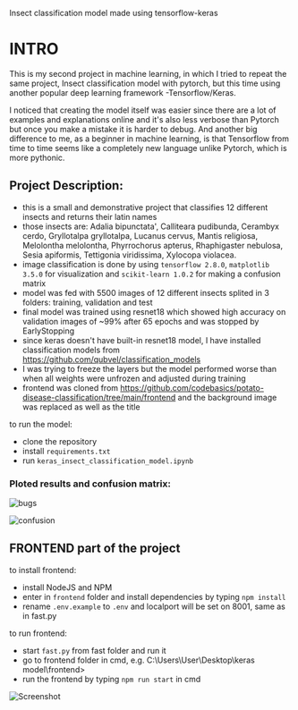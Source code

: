 Insect classification model made using tensorflow-keras

# INTRO

This is my second project in machine learning, in which I tried to repeat the same project, Insect classification model with pytorch, but this time using another popular deep learning framework -Tensorflow/Keras.

I noticed that creating the model itself was easier since there are a lot of examples and explanations online and it's also less verbose than Pytorch but once you make a mistake it is harder to debug. And another big difference to me, as a beginner in machine learning, is that Tensorflow from time to time seems like a completely new language unlike Pytorch, which is more pythonic.

## Project Description:
- this is a small and demonstrative project that classifies 12 different insects and returns their latin names
- those insects are: Adalia bipunctata', Calliteara pudibunda, Cerambyx cerdo, Gryllotalpa gryllotalpa, Lucanus cervus, Mantis religiosa, Melolontha melolontha, Phyrrochorus apterus, Rhaphigaster nebulosa, Sesia apiformis, Tettigonia viridissima, Xylocopa violacea.
- image classification is done by using `tensorflow 2.8.0`, `matplotlib 3.5.0` for visualization and `scikit-learn 1.0.2` for making a confusion matrix
- model was fed with 5500 images of 12 different insects splited in 3 folders: training, validation and test
- final model was trained using resnet18 which showed high accuracy on validation images of ~99% after 65 epochs and was stopped by EarlyStopping
- since keras doesn't have built-in resnet18 model, I have installed classification models from https://github.com/qubvel/classification_models
- I was trying to freeze the layers but the model performed worse than when all weights were unfrozen and adjusted during training
- frontend was cloned from https://github.com/codebasics/potato-disease-classification/tree/main/frontend and the background image was replaced as well as the title 


to run the model:
- clone the repository
- install `requirements.txt`
- run `keras_insect_classification_model.ipynb`

### Ploted results and confusion matrix:
![bugs](https://user-images.githubusercontent.com/89583742/162262535-3fc48dac-bbd3-4dc6-939b-8507e697619a.png)

![confusion](https://user-images.githubusercontent.com/89583742/162262572-46973925-9f2f-452a-b40c-18896a652f1a.png)

## FRONTEND part of the project

to install frontend:
 - install NodeJS and NPM
 - enter in `frontend` folder and install dependencies by typing `npm install`
 - rename `.env.example` to `.env` and localport will be set on 8001, same as in fast.py

to run frontend:
 - start `fast.py` from fast folder and run it
 - go to frontend folder in cmd, e.g. C:\Users\User\Desktop\keras model\frontend>
 - run the frontend by typing `npm run start` in cmd
 
![Screenshot](https://user-images.githubusercontent.com/89583742/162387026-b9e5bbfa-53db-47f8-8824-1f59976cac1b.jpg)
